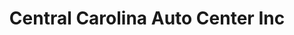 ---
title: "Central Carolina Auto Center Inc"
url: /clayton/central-carolina-auto-center-inc/
shop: Autowerkstatt
---